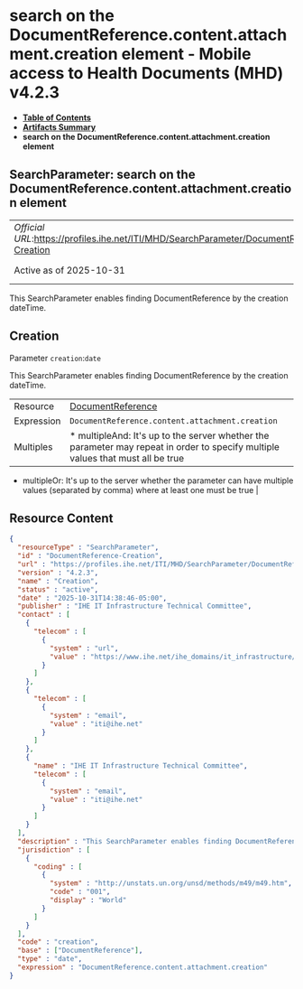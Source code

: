 # search on the DocumentReference.content.attachment.creation element - Mobile access to Health Documents (MHD) v4.2.3

* [**Table of Contents**](toc.md)
* [**Artifacts Summary**](artifacts.md)
* **search on the DocumentReference.content.attachment.creation element**

## SearchParameter: search on the DocumentReference.content.attachment.creation element 

| | |
| :--- | :--- |
| *Official URL*:https://profiles.ihe.net/ITI/MHD/SearchParameter/DocumentReference-Creation | *Version*:4.2.3 |
| Active as of 2025-10-31 | *Computable Name*:Creation |

 
This SearchParameter enables finding DocumentReference by the creation dateTime. 

## Creation

Parameter `creation`:`date`

This SearchParameter enables finding DocumentReference by the creation dateTime.

| | |
| :--- | :--- |
| Resource | [DocumentReference](http://hl7.org/fhir/R4/documentreference.html) |
| Expression | `DocumentReference.content.attachment.creation` |
| Multiples | * multipleAnd: It's up to the server whether the parameter may repeat in order to specify multiple values that must all be true
* multipleOr: It's up to the server whether the parameter can have multiple values (separated by comma) where at least one must be true
 |



## Resource Content

```json
{
  "resourceType" : "SearchParameter",
  "id" : "DocumentReference-Creation",
  "url" : "https://profiles.ihe.net/ITI/MHD/SearchParameter/DocumentReference-Creation",
  "version" : "4.2.3",
  "name" : "Creation",
  "status" : "active",
  "date" : "2025-10-31T14:38:46-05:00",
  "publisher" : "IHE IT Infrastructure Technical Committee",
  "contact" : [
    {
      "telecom" : [
        {
          "system" : "url",
          "value" : "https://www.ihe.net/ihe_domains/it_infrastructure/"
        }
      ]
    },
    {
      "telecom" : [
        {
          "system" : "email",
          "value" : "iti@ihe.net"
        }
      ]
    },
    {
      "name" : "IHE IT Infrastructure Technical Committee",
      "telecom" : [
        {
          "system" : "email",
          "value" : "iti@ihe.net"
        }
      ]
    }
  ],
  "description" : "This SearchParameter enables finding DocumentReference by the creation dateTime.",
  "jurisdiction" : [
    {
      "coding" : [
        {
          "system" : "http://unstats.un.org/unsd/methods/m49/m49.htm",
          "code" : "001",
          "display" : "World"
        }
      ]
    }
  ],
  "code" : "creation",
  "base" : ["DocumentReference"],
  "type" : "date",
  "expression" : "DocumentReference.content.attachment.creation"
}

```
